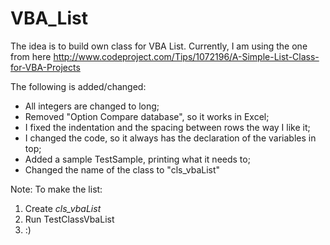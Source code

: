 # VBA_List

The idea is to build own class for VBA List. Currently, I am using the one from here http://www.codeproject.com/Tips/1072196/A-Simple-List-Class-for-VBA-Projects

The following is added/changed:
 - All integers are changed to long;
 - Removed "Option Compare database", so it works in Excel;
 - I fixed the indentation and the spacing between rows the way I like it;
 - I changed the code, so it always has the declaration of the variables in top;
 - Added a sample TestSample, printing what it needs to;
 - Changed the name of the class to "cls_vbaList"

Note:
To make the list:

1. Create *cls_vbaList*
2. Run TestClassVbaList
3. :)
